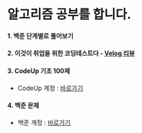 # 알고리즘 공부를 합니다.
#### 1. 백준 단계별로 풀어보기
#### 2. 이것이 취업을 위한 코딩테스트다 - [Velog 리뷰](https://velog.io/@gabang2/series/%EC%95%8C%EA%B3%A0%EB%A6%AC%EC%A6%98)
#### 3. CodeUp 기초 100제
- CodeUp 계정 : [바로가기](https://codeup.kr/userinfo.php?user=offbeat1020)
#### 4. 백준 문제
- 백준 계정 : [바로가기](https://www.acmicpc.net/user/offbeat1020)
